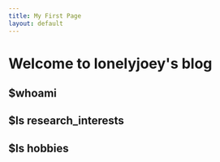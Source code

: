 ```yaml
---
title: My First Page
layout: default
---
```


# Welcome to lonelyjoey's blog

## $whoami

## $ls research_interests

## $ls hobbies


